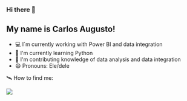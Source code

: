 ### Hi there 👋

## My name is Carlos Augusto!

- 💻  I´m currently working with Power BI and data integration
- 🌱  I'm currently learning Python
- 🤝   I'm contributing knowledge of data analysis and data integration
- 😄  Pronouns: Ele/dele

🛰️ How to find me:
<div>
<a href="https://www.linkedin.com/in/carloslonganimo/"><img src = "https://img.shields.io/badge/LinkedIn-0077B5?style=for-the-badge&logo=linkedin&logoColor=white"</a>
</div>

